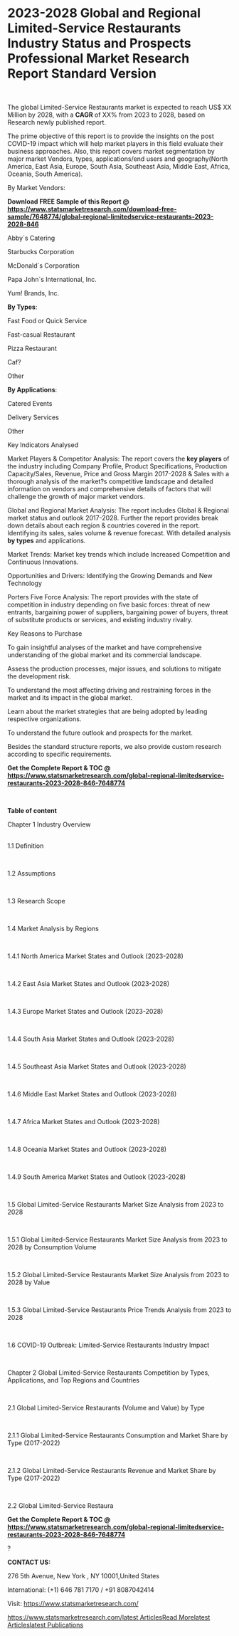 <h1>2023-2028 Global and Regional Limited-Service Restaurants Industry Status and Prospects Professional Market Research Report Standard Version</h1><br/><p>The global Limited-Service Restaurants market is expected to reach US$ XX Million by 2028, with a <strong>CAGR</strong> of XX% from 2023 to 2028, based on Research newly published report.</p>
 
 
 
 <p>The prime objective of this report is to provide the insights on the post COVID-19 impact which will help market players in this field evaluate their business approaches. Also, this report covers market segmentation by major market Vendors, types, applications/end users and geography(North America, East Asia, Europe, South Asia, Southeast Asia, Middle East, Africa, Oceania, South America).</p>
 
 
 
 <p>By Market Vendors:</p>
 
 
 
 <p><strong>Download FREE Sample of this Report @ <a href="https://www.statsmarketresearch.com/download-free-sample/7648774/global-regional-limitedservice-restaurants-2023-2028-846">https://www.statsmarketresearch.com/download-free-sample/7648774/global-regional-limitedservice-restaurants-2023-2028-846</a></strong></p>
 
 
 
 <p>Abby`s Catering</p>
 
 
 
 <p>Starbucks Corporation</p>
 
 
 
 <p>McDonald`s Corporation</p>
 
 
 
 <p>Papa John`s International, Inc.</p>
 
 
 
 <p>Yum! Brands, Inc.</p>
 
 
 
 <p><strong>By Types</strong>:</p>
 
 
 
 <p>Fast Food or Quick Service</p>
 
 
 
 <p>Fast-casual Restaurant</p>
 
 
 
 <p>Pizza Restaurant</p>
 
 
 
 <p>Caf?</p>
 
 
 
 <p>Other</p>
 
 
 
 <p><strong><strong>By Applications</strong></strong>:</p>
 
 
 
 <p>Catered Events</p>
 
 
 
 <p>Delivery Services</p>
 
 
 
 <p>Other</p>
 
 
 
 <p>Key Indicators Analysed</p>
 
 
 
 <p>Market Players & Competitor Analysis: The report covers the <strong>key players</strong> of the industry including Company Profile, Product Specifications, Production Capacity/Sales, Revenue, Price and Gross Margin 2017-2028 & Sales with a thorough analysis of the market?s competitive landscape and detailed information on vendors and comprehensive details of factors that will challenge the growth of major market vendors.</p>
 
 
 
 <p>Global and Regional Market Analysis: The report includes Global & Regional market status and outlook 2017-2028. Further the report provides break down details about each region & countries covered in the report. Identifying its sales, sales volume & revenue forecast. With detailed analysis <strong>by types</strong> and applications.</p>
 
 
 
 <p>Market Trends: Market key trends which include Increased Competition and Continuous Innovations.</p>
 
 
 
 <p>Opportunities and Drivers: Identifying the Growing Demands and New Technology</p>
 
 
 
 <p>Porters Five Force Analysis: The report provides with the state of competition in industry depending on five basic forces: threat of new entrants, bargaining power of suppliers, bargaining power of buyers, threat of substitute products or services, and existing industry rivalry.</p>
 
 
 
 <p>Key Reasons to Purchase</p>
 
 
 
 <p>To gain insightful analyses of the market and have comprehensive understanding of the global market and its commercial landscape.</p>
 
 
 
 <p>Assess the production processes, major issues, and solutions to mitigate the development risk.</p>
 
 
 
 <p>To understand the most affecting driving and restraining forces in the market and its impact in the global market.</p>
 
 
 
 <p>Learn about the market strategies that are being adopted by leading respective organizations.</p>
 
 
 
 <p>To understand the future outlook and prospects for the market.</p>
 
 
 
 <p>Besides the standard structure reports, we also provide custom research according to specific requirements.</p>
 
 
 
 <div><b>Get the Complete Report & TOC @ <a href="https://www.statsmarketresearch.com/global-regional-limitedservice-restaurants-2023-2028-846-7648774">https://www.statsmarketresearch.com/global-regional-limitedservice-restaurants-2023-2028-846-7648774</a></b></div>
 
 
 
 <p><br />
 
 <b>Table of content</b></p>
 
 
 
 <p>Chapter 1 Industry Overview<br />
 
 <br />
 
 1.1 Definition<br />
 
 <br />
 
 1.2 Assumptions<br />
 
 <br />
 
 1.3 Research Scope<br />
 
 <br />
 
 1.4 Market Analysis by Regions<br />
 
 <br />
 
 1.4.1 North America Market States and Outlook (2023-2028)<br />
 
 <br />
 
 1.4.2 East Asia Market States and Outlook (2023-2028)<br />
 
 <br />
 
 1.4.3 Europe Market States and Outlook (2023-2028)<br />
 
 <br />
 
 1.4.4 South Asia Market States and Outlook (2023-2028)<br />
 
 <br />
 
 1.4.5 Southeast Asia Market States and Outlook (2023-2028)<br />
 
 <br />
 
 1.4.6 Middle East Market States and Outlook (2023-2028)<br />
 
 <br />
 
 1.4.7 Africa Market States and Outlook (2023-2028)<br />
 
 <br />
 
 1.4.8 Oceania Market States and Outlook (2023-2028)<br />
 
 <br />
 
 1.4.9 South America Market States and Outlook (2023-2028)<br />
 
 <br />
 
 1.5 Global Limited-Service Restaurants Market Size Analysis from 2023 to 2028<br />
 
 <br />
 
 1.5.1 Global Limited-Service Restaurants Market Size Analysis from 2023 to 2028 by Consumption Volume<br />
 
 <br />
 
 1.5.2 Global Limited-Service Restaurants Market Size Analysis from 2023 to 2028 by Value<br />
 
 <br />
 
 1.5.3 Global Limited-Service Restaurants Price Trends Analysis from 2023 to 2028<br />
 
 <br />
 
 1.6 COVID-19 Outbreak: Limited-Service Restaurants Industry Impact<br />
 
 <br />
 
 Chapter 2 Global Limited-Service Restaurants Competition by Types, Applications, and Top Regions and Countries<br />
 
 <br />
 
 2.1 Global Limited-Service Restaurants (Volume and Value) by Type<br />
 
 <br />
 
 2.1.1 Global Limited-Service Restaurants Consumption and Market Share by Type (2017-2022)<br />
 
 <br />
 
 2.1.2 Global Limited-Service Restaurants Revenue and Market Share by Type (2017-2022)<br />
 
 <br />
 
 2.2 Global Limited-Service Restaura</p>
 
 
 
 <div><b>Get the Complete Report & TOC @ <a href="https://www.statsmarketresearch.com/global-regional-limitedservice-restaurants-2023-2028-846-7648774">https://www.statsmarketresearch.com/global-regional-limitedservice-restaurants-2023-2028-846-7648774</a></b></div>
 
 
 
 <p>? </p>
 
 
 
 <p><b>CONTACT US:</b><br />
 
 276 5th Avenue, New York , NY 10001,United States<br />
 
 International: (+1) 646 781 7170 / +91 8087042414<br />
 
 Visit: <a href="https://www.statsmarketresearch.com/">https://www.statsmarketresearch.com/</a><br />
 
 <a href="https://gyeongbokgung.com">https://www.statsmarketresearch.com/</a><a href="https://hallyeomaritime.com">latest Articles</a><a href="https://jingwansa.com">Read More</a><a href="https://nguoiviet.jp/">latest Articles</a><a href="https://www.intelmarketresearch.com/">latest Publications</a></p>